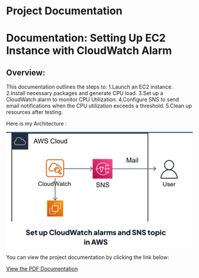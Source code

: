 # Project Documentation

# Documentation: Setting Up EC2 Instance with CloudWatch Alarm
## Overview:
This documentation outlines the steps to:
1.Launch an EC2 instance.
2.Install necessary packages and generate CPU load.
3.Set up a CloudWatch alarm to monitor CPU Utilization.
4.Configure SNS to send email notifications when the CPU utilization exceeds a threshold.
5.Clean up resources after testing.

Here is my Architecture :

 ![Architecture Image](./Architecture%20Model/architectureimage.png)

You can view the project documentation by clicking the link below:

[View the PDF Documentation](./docs/KARTHIKEYAN%20J%20-%20Monitoring%20and%20Logging%20Using%20AWS.pdf)
